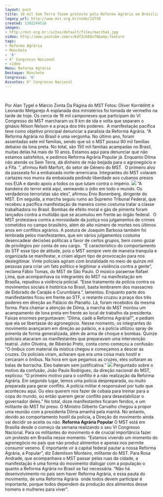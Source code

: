 ```yaml
---
layout: post
title: 16 mil Sem Terra fazem protesto pela Reforma Agrária em Brasília
legacy_url: http://www.mst.org.br/node/15710
created: 1392244516
images:
- http://mst.org.br:/sites/default/files/marcha1.jpg
video: http://www.youtube.com/v/KdfZuh60xf8&amp;feature
tags:
- Reforma Agrária
- Manchete
- '6'
- 6° Congresso Nacional
- video
Menu: Reforma Agrária
Destaque: Manchete
Congresso: '6'
Assuntos: 6° Congresso Nacional
---
```



 

Por Alan Tygel e Márcio Zonta
Da Página do MST
Fotos: Oliver Kornblihtt e Leonardo Melgarejo
A esplanada dos ministérios foi tomada de vermelho na tarde de hoje. Os cerca de 16 mil camponeses que participam do VI Congresso do MST marcharam os 9 km de ida e volta que separam o ginásio Nílson Nelson e a praça dos três poderes. 
A manifestação pacífica teve como objetivo principal denunciar a paralisia da Reforma Agrária. “A Reforma Agrária no Brasil é uma vergonha. No último ano, foram assentadas sete mil famílias, sendo que só o MST possui 90 mil famílias debaixo da lona preta. No total, são 150 mil famílias acampadas no Brasil, muitas delas há mais de 10 anos.
Estamos aqui para denunciar que não estamos satisfeitos, e pedimos Reforma Agrária Popular já. Enquanto Dilma não atende os Sem Terra, dá dinheiro de mão beijada para o agronegócio e a Fifa. ”, afirmou Kelli Marfort, do setor de Gênero do MST. 
O primeiro alvo da passeata foi a embaixada norte-americana. Integrantes do MST colaram cartazes nos muros da embaixada pedindo liberdade aos cubanos presos nos EUA e dando apoio a todos os que lutam contra o império.
![](/sites/default/files/marcha1.jpg)
“A bandeira do terror está aqui, semeando o ódio em todo o mundo. Os verdadeiros terroristas são eles”, afirmou Ênio Bonenberg, dirigente do MST.
Em seguida, a marcha seguiu rumo ao Supremo Tribunal Federal, que recebeu a pacífica manifestação da maneira como costuma tratar a classe trabalhadora no Brasil. Bombas de efeito moral e gás de pimenta foram lançados contra a multidão que se acumulou em frente ao órgão federal. 
O MST protestava contra a morosidade da justiça nos julgamentos de crimes cometidos no campo brasileiro, além do alto número de mortes nos últimos anos em conflitos agrários.
A postura de Joaquim Barbosa também foi lembrada pelos manifestantes, que em vários julgamentos costuma desencadear decisões políticas a favor de certos grupos, bem como gozar de privilégios por conta de seu cargo. 
“É característico do comportamento do STF esse tipo de atitude, pois o MST sempre vem de maneira tranquila e organizada se manifestar, e criam algum tipo de provocação para nos deslegitimar. Vinte policiais agiram com brutalidade no meio de quinze mil pessoas para criar um fato político e legitimar a violência contra a gente”, reclama Fábio Tomas, do MST de São Paulo.
O músico paraense Rafael Lima, que acompanhava os integrantes do MST na manifestação em Brasília, repudiou a violência policial. “Esse tratamento da polícia contra os movimentos sociais é histórica no Brasil, basta lembrarem dos massacres de Eldorado de Carajás e Curumbiara.”, lamentou.
Enquanto parte dos manifestantes ficou em frente ao STF, o restante cruzou a praça dos três poderes em direção ao Palácio do Planalto. Lá, foram recebidos da mesma forma. Para chamar a atenção de Dilma, a marcha do MST montou um acampamento de lona preta em frente ao local de trabalho da presidenta. Faixas enormes perguntavam: “Dilma, cadê a Reforma Agrária?”, e pediam que ela se libertasse do agronegócio.
Nesse momento, os integrantes do movimento avançaram em direção ao palácio, e a polícia utilizou spray de pimenta de forma generalizada, além de arma de choque e bombas. Quinze policiais atacaram os manifestantes que preparavam uma intervenção teatral. John Oliveira, de Ribeirão Preto, conta como começou a confusão: 
“O ônibus com material da mística chegou e começamos a descer as cruzes. Os policiais viram, acharam que era uma coisa mais hostil e cercaram o ônibus. Na hora em que pegamos as cruzes, eles soltaram as balas de borracha. Eles bateram sem justificativa.”
![](/sites/default/files/douglas%20marcha.jpg)
Perguntado sobre o motivo da confusão, João Paulo Rodrigues, da direção nacional do MST, explicou: “O primeiro motivo para o conflito é a não realização da Reforma Agrária. Em segundo lugar, temos uma polícia despreparada, ou muito preparada para gerar conflito. A polícia militar é responsável por tudo que aconteceu aqui.
Ou eles querem nos fazer de cobaia para treinar para a copa do mundo, ou então querem gerar conflito para desestabilizar o governador deles.”
No total, doze manifestantes ficaram feridos, e um militante do MST foi preso. O Ministro Gilberto Carvalho chegou a propor uma reunião com a presidenta Dilma amanhã pela manhã. No entanto, devido ao comportamento hostil da polícia, a Direção do movimento ainda vai decidir se aceita ou não.
**Reforma Agrária Popular**
O MST está em Brasília desde o começo da semana realizando o seu VI Congresso Nacional. Para os militantes do movimento é de crucial importância fazer um protesto em Brasília nesse momento.
“Estamos vivendo um momento do agronegócio no país que não produz alimentos e apenas nos permite consumir veneno. É importante vir à capital federal pautar a nossa Reforma Agrária, a Popular”, diz Edemilson Monteiro, militante do MST.
Para Rosa Andrade, que acompanhava o MST passar pelas ruas da cidade, a manifestação é uma forma do movimento dialogar com a população o quanto a Reforma Agrária no Brasil se faz necessária.
“Não há desenvolvimento no país sem haver Reforma Agrária, e essa pauta do movimento, de uma Reforma Agrária  onde todos devem participar é importante, porque todos dependem da produção dos alimentos desse homens e mulheres para viver”.
